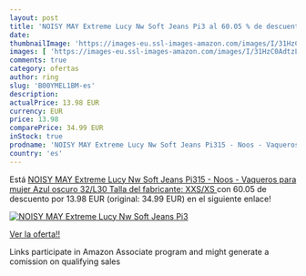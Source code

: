 ```yaml
---
layout: post
title: 'NOISY MAY Extreme Lucy Nw Soft Jeans Pi3 al 60.05 % de descuento'
date: 
thumbnailImage: 'https://images-eu.ssl-images-amazon.com/images/I/31HzC0AdtzL._SL200_.jpg'
images: [ 'https://images-eu.ssl-images-amazon.com/images/I/31HzC0AdtzL._SL200_.jpg' ]
comments: true
category: ofertas
author: ring
slug: 'B00YMEL1BM-es'
description:
actualPrice: 13.98 EUR
currency: EUR
price: 13.98
comparePrice: 34.99 EUR
inStock: true
prodname: 'NOISY MAY Extreme Lucy Nw Soft Jeans Pi315 - Noos - Vaqueros para mujer  Azul oscuro  32/L30  Talla del fabricante: XXS/XS '
country: 'es'
---
```


Está [NOISY MAY Extreme Lucy Nw Soft Jeans Pi315 - Noos - Vaqueros para mujer  Azul oscuro  32/L30  Talla del fabricante: XXS/XS ](https://www.amazon.es/dp/B00YMEL1BM/?tag=tolees-21) con 60.05 de descuento por 13.98 EUR (original: 34.99 EUR) en el siguiente enlace!

[![NOISY MAY Extreme Lucy Nw Soft Jeans Pi3](https://images-eu.ssl-images-amazon.com/images/I/31HzC0AdtzL._SL200_.jpg)](https://www.amazon.es/dp/B00YMEL1BM/?tag=tolees-21)

[Ver la oferta!!](https://www.amazon.es/dp/B00YMEL1BM/?tag=tolees-21)

Links participate in Amazon Associate program and might generate a comission on qualifying sales


